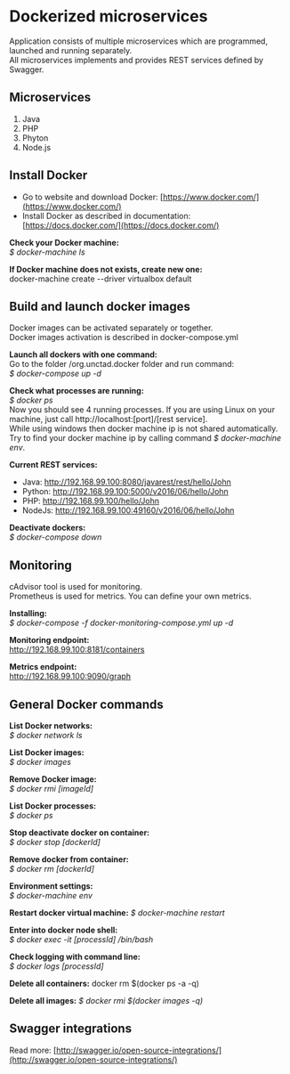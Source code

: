 # Dockerized microservices 
Application consists of multiple microservices which are programmed, launched and running separately.  
All microservices implements and provides REST services defined by Swagger.

## Microservices
1. Java
2. PHP
3. Phyton
4. Node.js

## Install Docker
* Go to website and download Docker: [https://www.docker.com/](https://www.docker.com/)
* Install Docker as described in documentation: [https://docs.docker.com/](https://docs.docker.com/)

**Check your Docker machine:**  
_$ docker-machine ls_

**If Docker machine does not exists, create new one:**  
docker-machine create --driver virtualbox default


## Build and launch docker images
Docker images can be activated separately or together.  
Docker images activation is described in docker-compose.yml

**Launch all dockers with one command:**  
Go to the folder /org.unctad.docker folder and run command:  
_$ docker-compose up -d_

**Check what processes are running:**  
_$ docker ps_  
Now you should see 4 running processes.
If you are using Linux on your machine, just call http://localhost:[port]/[rest service].  
While using windows then docker machine ip is not shared automatically.
Try to find your docker machine ip by calling command _$ docker-machine env_.  

**Current REST services:**
* Java: http://192.168.99.100:8080/javarest/rest/hello/John
* Python: http://192.168.99.100:5000/v2016/06/hello/John
* PHP: http://192.168.99.100/hello/John
* NodeJs: http://192.168.99.100:49160/v2016/06/hello/John

**Deactivate dockers:**  
_$ docker-compose down_

## Monitoring
cAdvisor tool is used for monitoring.  
Prometheus is used for metrics. You can define your own metrics.

**Installing:**  
_$ docker-compose -f docker-monitoring-compose.yml up -d_

**Monitoring endpoint:**  
http://192.168.99.100:8181/containers

**Metrics endpoint:**  
http://192.168.99.100:9090/graph

## General Docker commands
**List Docker networks:**  
_$ docker network ls_

**List Docker images:**  
_$ docker images_

**Remove Docker image:**  
_$ docker rmi [imageId]_

**List Docker processes:**   
_$ docker ps_

**Stop deactivate docker on container:**  
_$ docker stop [dockerId]_

**Remove docker from container:**  
_$ docker rm [dockerId]_

**Environment settings:**    
_$ docker-machine env_

**Restart docker virtual machine:** 
_$ docker-machine restart_

**Enter into docker node shell:**  
_$ docker exec -it [processId] /bin/bash_

**Check logging with command line:**    
_$ docker logs [processId]_

**Delete all containers:**
docker rm $(docker ps -a -q)

**Delete all images:**
_$ docker rmi $(docker images -q)_

## Swagger integrations
Read more: [http://swagger.io/open-source-integrations/](http://swagger.io/open-source-integrations/)
